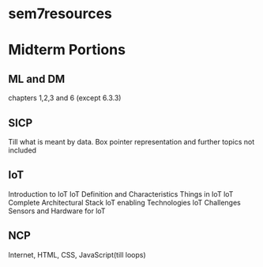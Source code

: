 # sem7resources


# Midterm Portions
## ML and DM
chapters 1,2,3 and 6 (except 6.3.3)


## SICP
Till what is meant by data.
Box pointer representation and further topics not included



## IoT
Introduction to IoT 
IoT Definition and Characteristics 
Things in IoT 
loT Complete Architectural Stack 
loT enabling Technologies 
loT Challenges 
Sensors and Hardware for loT


## NCP
Internet, HTML, CSS, JavaScript(till loops)





